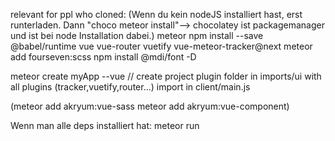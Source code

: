 relevant for ppl who cloned: 
(Wenn du kein nodeJS installiert hast, erst runterladen. Dann "choco meteor install"--> chocolatey ist packagemanager und ist bei node Installation dabei.)
meteor npm install --save @babel/runtime vue vue-router vuetify vue-meteor-tracker@next 
meteor add fourseven:scss
npm install @mdi/font -D

meteor create myApp --vue // create project
plugin folder in imports/ui with all plugins (tracker,vuetify,router...)
import in client/main.js

(meteor add akryum:vue-sass
meteor add akryum:vue-component)

Wenn man alle deps installiert hat: meteor run



